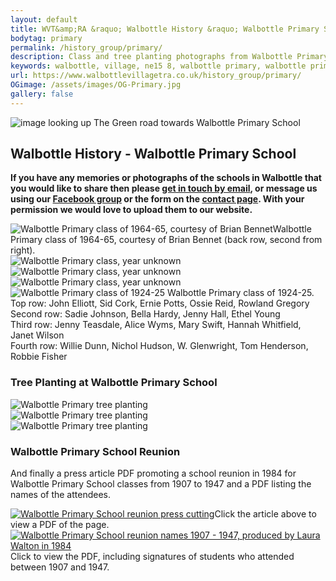```yaml
---
layout: default
title: WVT&amp;RA &raquo; Walbottle History &raquo; Walbottle Primary School
bodytag: primary
permalink: /history_group/primary/
description: Class and tree planting photographs from Walbottle Primary School. Class shots from 1924 through to 1965.
keywords: walbottle, village, ne15 8, walbottle primary, walbottle primary school, class photographs, tree planting, walbottle school reunion
url: https://www.walbottlevillagetra.co.uk/history_group/primary/
OGimage: /assets/images/OG-Primary.jpg
gallery: false
---
```

<div class="container-fluid">
	<div class="row">
		<div class="mastImg">
			<img src="/assets/images/masthead-historyPrimary.jpg" class="img-responsive" alt="image looking up The Green road towards Walbottle Primary School"/>
		</div>
	</div>
</div>

<div class="container-fluid historyBG"> <!-- container-fluid -->
	<div class="row"> <!-- row -->
		<div class="col-sm-1 col-xs-0"></div>
		<div class="col-sm-10 col-xs-12 mainPanel"> <!-- mainPanel -->
			<div class="row"> <!-- row -->
				<div class="col-xs-12">
			  		<h2>Walbottle History - Walbottle Primary School</h2>
				</div>
				<div class="col-xs-12">
					<p><strong>If you have any memories or photographs of the schools in Walbottle that you would like to share then please <a href="mailto:walbottlera@gmail.com" title="email Walbottle Village Tenants &amp; Residents Association">get in touch by email</a>, or message us using our <a href="https://www.facebook.com/groups/247285659849433" title="visit our Facebook group in a new window" target="_blank" accesskey="f">Facebook group</a> or the form on the <a href="contact.html" title="visit the contact page" target="_self">contact page</a>. With your permission we would love to upload them to our website.</strong></p>
				</div>
				<div class="col-xs-12">
					<div class="row-eq-height primary">
						<div class="col-md-4 col-xs-12">
							<img src="/assets/images/primary01.jpg" class="img-responsive" alt="Walbottle Primary class of 1964-65, courtesy of Brian Bennet"/><caption>Walbottle Primary class of 1964-65, courtesy of Brian Bennet (back row, second from right).</caption>
						</div>
						<div class="col-md-4 col-xs-12">
							<img src="/assets/images/primary02.jpg" class="img-responsive" alt="Walbottle Primary class, year unknown"/>
						</div>
						<div class="col-md-4 col-xs-12">
							<img src="/assets/images/primary03.jpg" class="img-responsive" alt="Walbottle Primary class, year unknown"/>
						</div>
					</div> <!-- /row -->
					<div class="row-eq-height primary">
						<div class="col-md-4 col-xs-12">
							<img src="/assets/images/primary04.jpg" class="img-responsive" alt="Walbottle Primary class, year unknown"/>
						</div>
						<div class="col-md-4 col-xs-12">
							<img src="/assets/images/primary05.jpg" class="img-responsive" alt="Walbottle Primary class of 1924-25"/>
							<caption>Walbottle Primary class of 1924-25.<br>
							Top row: John Elliott, Sid Cork, Ernie Potts, Ossie Reid, Rowland Gregory<br>
							Second row: Sadie Johnson, Bella Hardy, Jenny Hall, Ethel Young<br>
							Third row: Jenny Teasdale, Alice Wyms, Mary Swift, Hannah Whitfield, Janet Wilson<br>
							Fourth row: Willie Dunn, Nichol Hudson, W. Glenwright, Tom Henderson, Robbie Fisher</caption>
						</div>
					</div>
				</div>
				<div class="col-xs-12">
					<h3>Tree Planting at Walbottle Primary School</h3>
				</div>
				<div class="col-md-4 col-xs-6">
					<img src="/assets/images/Walbottle-Primary-planting-trees_0001.jpg" class="img-responsive" alt="Walbottle Primary tree planting"/>
				</div>
				<div class="col-md-4 col-xs-6">
					<img src="/assets/images/Walbottle-Primary-planting-trees_0002.jpg" class="img-responsive" alt="Walbottle Primary tree planting"/>
				</div>
				<div class="col-md-4 col-xs-6">
					<img src="/assets/images/Walbottle-Primary-planting-trees_0003.jpg" class="img-responsive" alt="Walbottle Primary tree planting"/>
				</div>
				<div class="col-xs-12">
					<h3>Walbottle Primary School Reunion</h3>
					<p>And finally a press article PDF promoting a school reunion in 1984 for Walbottle Primary School classes from 1907 to 1947 and a PDF listing the names of the attendees.</p>
				</div>
				<div class="col-lg-6 col-md-6 col-sm-6 col-xs-6">
					<a href="/assets/pdf/Walbottle-Primary-school-Reunion.pdf" title="click to view a PDF of the press cutting in a new window/tab" target="_blank"><img src="/assets/images/school-reunion-press.jpg" class="img-responsive" alt="Walbottle Primary School reunion press cutting"/></a><caption>Click the article above to view a PDF of the page.</caption>
				</div>
				<div class="col-lg-6 col-md-6 col-sm-6 col-xs-6">
					<a href="/assets/pdf/Walbottle-school-reunion-1907-1947.pdf" title="click to view a PDF of the list of names in a new window/tab" target="_blank"><img src="/assets/images/school-reunion-names.jpg" class="img-responsive" alt="Walbottle Primary School reunion names 1907 - 1947, produced by Laura Walton in 1984"/></a><caption>Click to view the PDF, including signatures of students who attended between 1907 and 1947.</caption>
				</div>
			</div> <!-- /row -->
		</div> <!-- /mainPanel -->
		<div class="col-sm-1 col-xs-0"></div>
	</div> <!-- /row -->
</div> <!-- /container-fluid -->
